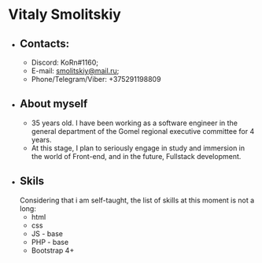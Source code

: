 # Vitaly Smolitskiy
* ## Contacts:
    * Discord: KoRn#1160;
    * E-mail: smolitskiy@mail.ru;
    * Phone/Telegram/Viber: +375291198809
* ## About myself
    * 35 years old. I have been working as a software engineer in the general department of the Gomel regional executive committee for 4 years.
    * At this stage, I plan to seriously engage in study and immersion in the world of Front-end, and in the future, Fullstack development.
* ## Skils
    Considering that i am self-taught, the list of skills at this moment is not a long:
    * html
    * css
    * JS - base
    * PHP - base
    * Bootstrap 4+